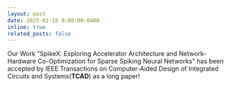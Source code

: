 ```yaml
---
layout: post
date: 2025-01-18 8:00:00-0400
inline: true
related_posts: false
---
```

Our Work "SpikeX: Exploring Accelerator Architecture and Network-Hardware Co-Optimization for Sparse Spiking Neural Networks" has been accepted by IEEE Transactions on Computer-Aided Design of Integrated Circuits and Systems(**TCAD**) as a long paper!

